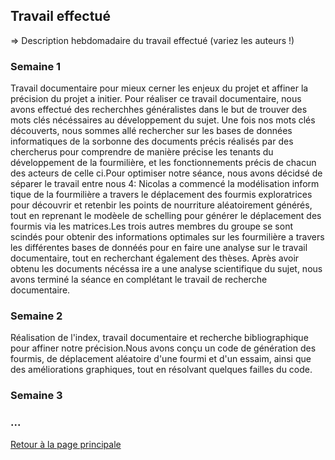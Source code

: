 ## Travail effectué 

=> Description hebdomadaire du travail effectué (variez les auteurs !)

### Semaine 1
 Travail documentaire pour mieux cerner les enjeux du projet et affiner la précision du projet a initier. Pour réaliser ce travail documentaire, nous avons effectué  des recherchhes généralistes dans le but de trouver des mots clés nécéssaires au développement du sujet. Une fois nos mots clés découverts, nous sommes allé rechercher sur les bases de données informatiques de la sorbonne des documents précis réalisés par des chercherus pour comprendre de manière précise les tenants du développement de la  fourmilière, et les fonctionnements précis de chacun des acteurs de celle ci.Pour optimiser notre séance, nous avons décidsé de séparer le travail entre nous 4: Nicolas a commencé la modélisation inform tique de la fourmilière a travers le déplacement des fourmis exploratrices pour découvrir et retenbir les points de nourriture aléatoirement générés, tout en reprenant le modèele de schelling pour générer le déplacement des fourmis via les matrices.Les trois autres membres du groupe se sont scindés pour obtenir des informations optimales sur les fourmilière a travers les différentes bases de donnéés pour en faire une analyse sur le travail documentaire, tout en recherchant également des thèses. Après avoir obtenu les documents nécéssa  ire a une analyse scientifique du sujet, nous avons terminé la séance en complétant le travail de recherche documentaire.


### Semaine 2 
Réalisation de l'index, travail documentaire et recherche bibliographique pour affiner notre précision.Nous avons conçu un code de génération des fourmis, de déplacement aléatoire d'une fourmi et d'un essaim, ainsi que des améliorations graphiques, tout en résolvant quelques failles du code.
### Semaine 3
### ...

<a href="index.html"> Retour à la page principale </a>
